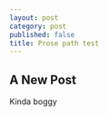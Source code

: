 ```yaml
---
layout: post
category: post
published: false
title: Prose path test
---
```

## A New Post

Kinda boggy